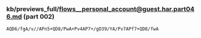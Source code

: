 ### kb/previews_full/flows__personal_account@guest.har.part046.md (part 002)

```md
AQD6/fgA/v//APn5+QD8/PwA+Pv4AP7+/gD39/YA/Pv7APf7+QD8/fwA
```

```
